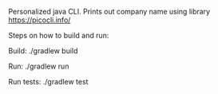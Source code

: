 Personalized java CLI. Prints out company name using library https://picocli.info/

Steps on how to build and run:

Build:
./gradlew build

Run:
./gradlew run

Run tests: 
./gradlew test
